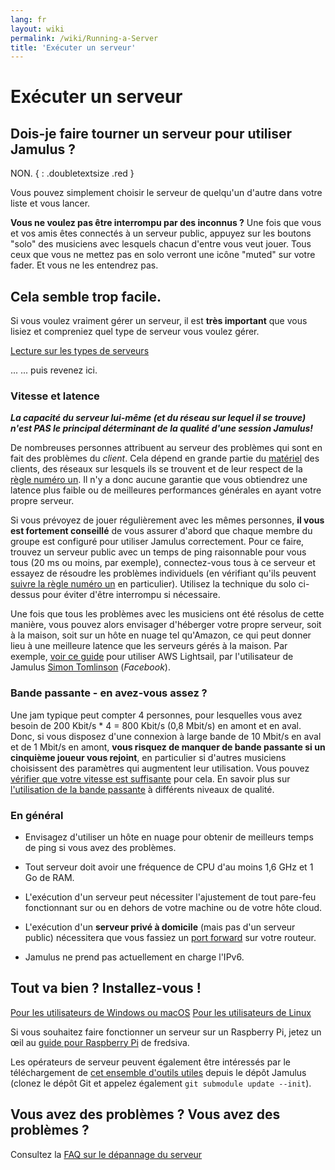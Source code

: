 ```yaml
---
lang: fr
layout: wiki
permalink: /wiki/Running-a-Server
title: 'Exécuter un serveur'
---
```


# Exécuter un serveur

## Dois-je faire tourner un serveur pour utiliser Jamulus ?

NON.
 { : .doubletextsize .red }


Vous pouvez simplement choisir le serveur de quelqu'un d'autre dans votre liste et vous lancer.

**Vous ne voulez pas être interrompu par des inconnus ?** Une fois que vous et vos amis êtes connectés à un serveur public, appuyez sur les boutons "solo" des musiciens avec lesquels chacun d'entre vous veut jouer. Tous ceux que vous ne mettez pas en solo verront une icône "muted" sur votre fader. Et vous ne les entendrez pas.

## Cela semble trop facile.

Si vous voulez vraiment gérer un serveur, il est **très important** que vous lisiez et compreniez quel type de serveur vous voulez gérer.

<div class="fx-row fx-row-start-xs button-container">
  <a href="Choosing-a-Server-Type" class="button fx-col-100-xs" target="_blank" rel="noopener noreferrer">Lecture sur les types de serveurs</a>
</div>

... ... puis revenez ici.

### Vitesse et latence

**_La capacité du serveur lui-même (et du réseau sur lequel il se trouve) n'est PAS le principal déterminant de la qualité d'une session Jamulus!_**

De nombreuses personnes attribuent au serveur des problèmes qui sont en fait des problèmes du _client_. Cela dépend en grande partie du [matériel](Hardware-Setup) des clients, des réseaux sur lesquels ils se trouvent et de leur respect de la [règle numéro un](Getting-Started#having-trouble-cant-keep-in-time). Il n'y a donc aucune garantie que vous obtiendrez une latence plus faible ou de meilleures performances générales en ayant votre propre serveur.

Si vous prévoyez de jouer régulièrement avec les mêmes personnes, **il vous est fortement conseillé** de vous assurer d'abord que chaque membre du groupe est configuré pour utiliser Jamulus correctement. Pour ce faire, trouvez un serveur public avec un temps de ping raisonnable pour vous tous (20 ms ou moins, par exemple), connectez-vous tous à ce serveur et essayez de résoudre les problèmes individuels (en vérifiant qu'ils peuvent [suivre la règle numéro un](Getting-Started#having-trouble-cant-keep-in-time) en particulier). Utilisez la technique du solo ci-dessus pour éviter d'être interrompu si nécessaire.

Une fois que tous les problèmes avec les musiciens ont été résolus de cette manière, vous pouvez alors envisager d'héberger votre propre serveur, soit à la maison, soit sur un hôte en nuage tel qu'Amazon, ce qui peut donner lieu à une meilleure latence que les serveurs gérés à la maison. Par exemple, [voir ce guide](https://www.facebook.com/notes/jamulus-worldjam/howto-idiots-guide-to-installing-or-upgrading-a-jamulus-server-on-amazon-aws-lig/818091045662521/) pour utiliser AWS Lightsail, par l'utilisateur de Jamulus [Simon Tomlinson](https://www.facebook.com/simon.james.tomlinson?eid=ARBQoY3KcZAtS3pGdLJuqvQTeRSOo4gHdQZT7nNzOt1oPMGgZ4_3GERe-rOyH5PxsSHVYYXjWwcqd71a) (_Facebook_).

### Bande passante - en avez-vous assez ?

Une jam typique peut compter 4 personnes, pour lesquelles vous avez besoin de 200 Kbit/s * 4 = 800 Kbit/s (0,8 Mbit/s) en amont et en aval. Donc, si vous disposez d'une connexion à large bande de 10 Mbit/s en aval et de 1 Mbit/s en amont, **vous risquez de manquer de bande passante si un cinquième joueur vous rejoint**, en particulier si d'autres musiciens choisissent des paramètres qui augmentent leur utilisation. Vous pouvez [vérifier que votre vitesse est suffisante](https://fast.com) pour cela. En savoir plus sur [l'utilisation de la bande passante](Network-Requirements) à différents niveaux de qualité.

### En général

- Envisagez d'utiliser un hôte en nuage pour obtenir de meilleurs temps de ping si vous avez des problèmes.

- Tout serveur doit avoir une fréquence de CPU d'au moins 1,6 GHz et 1 Go de RAM.

- L'exécution d'un serveur peut nécessiter l'ajustement de tout pare-feu fonctionnant sur ou en dehors de votre machine ou de votre hôte cloud.

- L'exécution d'un **serveur privé à domicile** (mais pas d'un serveur public) nécessitera que vous fassiez un [port forward](Running-a-Private-Server) sur votre routeur.

- Jamulus ne prend pas actuellement en charge l'IPv6.


## Tout va bien ? Installez-vous !

<div class="fx-row fx-row-start-xs button-container">
    <a href="Server-Win-Mac" class="button fx-col-100-xs">Pour les utilisateurs de Windows ou macOS</a>
    <a href="Server-Linux" class="button fx-col-100-xs">Pour les utilisateurs de Linux</a>
</div>

Si vous souhaitez faire fonctionner un serveur sur un Raspberry Pi, jetez un œil au [guide pour Raspberry Pi](/kb/2020/03/28/Server-Rpi.html) de fredsiva.

Les opérateurs de serveur peuvent également être intéressés par le téléchargement de [cet ensemble d'outils utiles](https://github.com/jamulussoftware/jamulus/tree/master/tools) depuis le dépôt Jamulus (clonez le dépôt Git et appelez également `git submodule update --init`).

## Vous avez des problèmes ? Vous avez des problèmes ?

Consultez la [FAQ sur le dépannage du serveur](Server-Troubleshooting)
